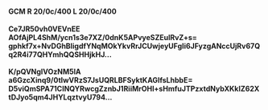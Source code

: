 #### GCM R 20/0c/400 L 20/0c/400
**Ce7JR50vh0VEVnEE**<br/>**AOfAjPL4ShM/ycn1s3e7XZ/0dnK5APvyeSZEulRvZ+s=**<br/>**gphkf7x+NvDGhBIigdfYNqMOkYkvRrJCUwjeyUFgIi6JFyzgANccUjRv67Qq2R4i77QHYmhQQSHHjkHJ...**<br/><br/>
**K/pQVNgIVOzNM5lA**<br/>**a6GzcXinq9/0tlwVRzS7JsUQRLBFSyktKAGIfsLhbbE=**<br/>**D5viQmSPA71CINQYRwcgZznbJ1RiiMrOHI+sHmfuJTPzxtdNybXKkIZ62XtDJyo5qm4JHYLqztvyU794...**